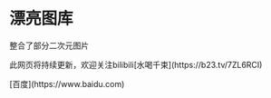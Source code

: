 <h1>漂亮图库</h1>
<p>整合了部分二次元图片</p>
<p>此网页将持续更新，欢迎关注bilibili[水喝千束](https://b23.tv/7ZL6RCI)</p>
[百度](https://www.baidu.com)
